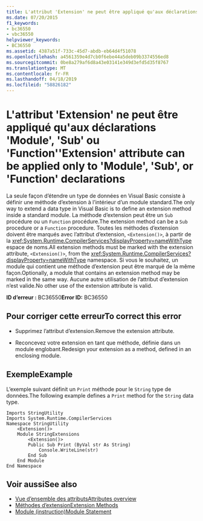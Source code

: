 ```yaml
---
title: L'attribut 'Extension' ne peut être appliqué qu'aux déclarations 'Module', 'Sub' ou 'Function'
ms.date: 07/20/2015
f1_keywords:
- bc36550
- vbc36550
helpviewer_keywords:
- BC36550
ms.assetid: 4387a51f-733c-45d7-abdb-eb64d4f51078
ms.openlocfilehash: a4561359e4d7cb0f6ebe44a5deb09b3374556ed8
ms.sourcegitcommit: 0be8a279af6d8a43e03141e349d3efd5d35f8767
ms.translationtype: MT
ms.contentlocale: fr-FR
ms.lasthandoff: 04/18/2019
ms.locfileid: "58826182"
---
```

# <a name="extension-attribute-can-be-applied-only-to-module-sub-or-function-declarations"></a><span data-ttu-id="f7431-102">L'attribut 'Extension' ne peut être appliqué qu'aux déclarations 'Module', 'Sub' ou 'Function'</span><span class="sxs-lookup"><span data-stu-id="f7431-102">'Extension' attribute can be applied only to 'Module', 'Sub', or 'Function' declarations</span></span>
<span data-ttu-id="f7431-103">La seule façon d’étendre un type de données en Visual Basic consiste à définir une méthode d’extension à l’intérieur d’un module standard.</span><span class="sxs-lookup"><span data-stu-id="f7431-103">The only way to extend a data type in Visual Basic is to define an extension method inside a standard module.</span></span> <span data-ttu-id="f7431-104">La méthode d’extension peut être un `Sub` procédure ou un `Function` procédure.</span><span class="sxs-lookup"><span data-stu-id="f7431-104">The extension method can be a `Sub` procedure or a `Function` procedure.</span></span> <span data-ttu-id="f7431-105">Toutes les méthodes d’extension doivent être marqués avec l’attribut d’extension, `<Extension()>`, à partir de la <xref:System.Runtime.CompilerServices?displayProperty=nameWithType> espace de noms.</span><span class="sxs-lookup"><span data-stu-id="f7431-105">All extension methods must be marked with the extension attribute, `<Extension()>`, from the <xref:System.Runtime.CompilerServices?displayProperty=nameWithType> namespace.</span></span> <span data-ttu-id="f7431-106">Si vous le souhaitez, un module qui contient une méthode d’extension peut être marqué de la même façon.</span><span class="sxs-lookup"><span data-stu-id="f7431-106">Optionally, a module that contains an extension method may be marked in the same way.</span></span> <span data-ttu-id="f7431-107">Aucune autre utilisation de l’attribut d’extension n’est valide.</span><span class="sxs-lookup"><span data-stu-id="f7431-107">No other use of the extension attribute is valid.</span></span>  
  
 <span data-ttu-id="f7431-108">**ID d’erreur :** BC36550</span><span class="sxs-lookup"><span data-stu-id="f7431-108">**Error ID:** BC36550</span></span>  
  
## <a name="to-correct-this-error"></a><span data-ttu-id="f7431-109">Pour corriger cette erreur</span><span class="sxs-lookup"><span data-stu-id="f7431-109">To correct this error</span></span>  
  
-   <span data-ttu-id="f7431-110">Supprimez l’attribut d’extension.</span><span class="sxs-lookup"><span data-stu-id="f7431-110">Remove the extension attribute.</span></span>  
  
-   <span data-ttu-id="f7431-111">Reconcevez votre extension en tant que méthode, définie dans un module englobant.</span><span class="sxs-lookup"><span data-stu-id="f7431-111">Redesign your extension as a method, defined in an enclosing module.</span></span>  
  
## <a name="example"></a><span data-ttu-id="f7431-112">Exemple</span><span class="sxs-lookup"><span data-stu-id="f7431-112">Example</span></span>  
 <span data-ttu-id="f7431-113">L’exemple suivant définit un `Print` méthode pour le `String` type de données.</span><span class="sxs-lookup"><span data-stu-id="f7431-113">The following example defines a `Print` method for the `String` data type.</span></span>  
  
```  
Imports StringUtility  
Imports System.Runtime.CompilerServices  
Namespace StringUtility  
    <Extension()>   
    Module StringExtensions  
        <Extension()>   
        Public Sub Print (ByVal str As String)  
            Console.WriteLine(str)  
        End Sub  
    End Module  
End Namespace  
```  
  
## <a name="see-also"></a><span data-ttu-id="f7431-114">Voir aussi</span><span class="sxs-lookup"><span data-stu-id="f7431-114">See also</span></span>

- [<span data-ttu-id="f7431-115">Vue d’ensemble des attributs</span><span class="sxs-lookup"><span data-stu-id="f7431-115">Attributes overview</span></span>](../../../visual-basic/programming-guide/concepts/attributes/index.md)
- [<span data-ttu-id="f7431-116">Méthodes d’extension</span><span class="sxs-lookup"><span data-stu-id="f7431-116">Extension Methods</span></span>](../../../visual-basic/programming-guide/language-features/procedures/extension-methods.md)
- [<span data-ttu-id="f7431-117">Module (instruction)</span><span class="sxs-lookup"><span data-stu-id="f7431-117">Module Statement</span></span>](../../../visual-basic/language-reference/statements/module-statement.md)
